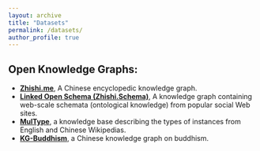 ```yaml
---
layout: archive
title: "Datasets"
permalink: /datasets/
author_profile: true
---
```


## Open Knowledge Graphs:
* **[Zhishi.me](http://openkg.cn/dataset/zhishi-me-dump)**, A Chinese encyclopedic knowledge graph.
* **[Linked Open Schema (Zhishi.Schema)](http://openkg.cn/dataset/linked-open-schema)**, A knowledge graph containing web-scale schemata (ontological knowledge) from popular social Web sites.
* **[MulType](http://openkg.cn/dataset/multype)**, a knowledge base describing the types of instances from English and Chinese Wikipedias.
* **[KG-Buddhism](http://openkg.cn/dataset/kg-buddhism)**, a Chinese knowledge graph on buddhism.